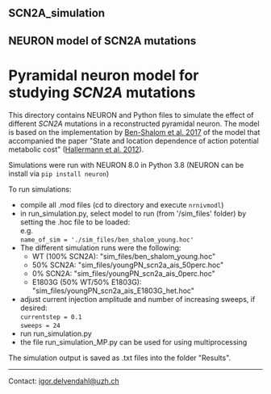 ## SCN2A_simulation

## NEURON model of SCN2A mutations


# Pyramidal neuron model for studying ***SCN2A*** mutations

This directory contains NEURON and Python files to simulate the effect of 
different *SCN2A* mutations in a reconstructed pyramidal neuron. 
The model is based on the implementation by 
[Ben-Shalom et al. 2017](http://dx.doi.org/10.1016/j.biopsych.2017.01.009) 
of the model that accompanied the paper "State and
location dependence of action potential metabolic 
cost" ([Hallermann et al. 2012](http://dx.doi.org/10.1038/nn.3132)).
  
Simulations were run with NEURON 8.0 in Python 3.8 (NEURON can be install via `pip install neuron`)

To run simulations:  
* compile all .mod files (cd to directory and execute `nrnivmodl`)
* in run_simulation.py, select model to run (from '/sim_files' folder) by setting the .hoc file to be loaded:  
e.g.  
  `name_of_sim = './sim_files/ben_shalom_young.hoc'`
* The different simulation runs were the following:
  * WT (100% SCN2A): "sim_files/ben_shalom_young.hoc"
  * 50% SCN2A: "sim_files/youngPN_scn2a_ais_50perc.hoc"
  * 0% SCN2A: "sim_files/youngPN_scn2a_ais_0perc.hoc"
  * E1803G (50% WT/50% E1803G): "sim_files/youngPN_scn2a_ais_E1803G_het.hoc"
* adjust current injection amplitude and number of increasing sweeps, if desired:  
  `currentstep = 0.1`  
  `sweeps = 24`
* run run_simulation.py
* the file run_simulation_MP.py can be used for using multiprocessing

The simulation output is saved as .txt files into the folder "Results".
  
  
---  
Contact:
igor.delvendahl@uzh.ch